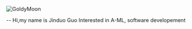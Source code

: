 ![GoldyMoon](https://raw.githubsercontent.com/GoldyMoon/GoldyMoon/main/Githeader.png)

-- Hi,my name is Jinduo Guo
Interested in A-ML, software developement
